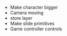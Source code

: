 - Make character bigger
- Camera moving
- store layer
- Make slide primitives
- Game controller controls
